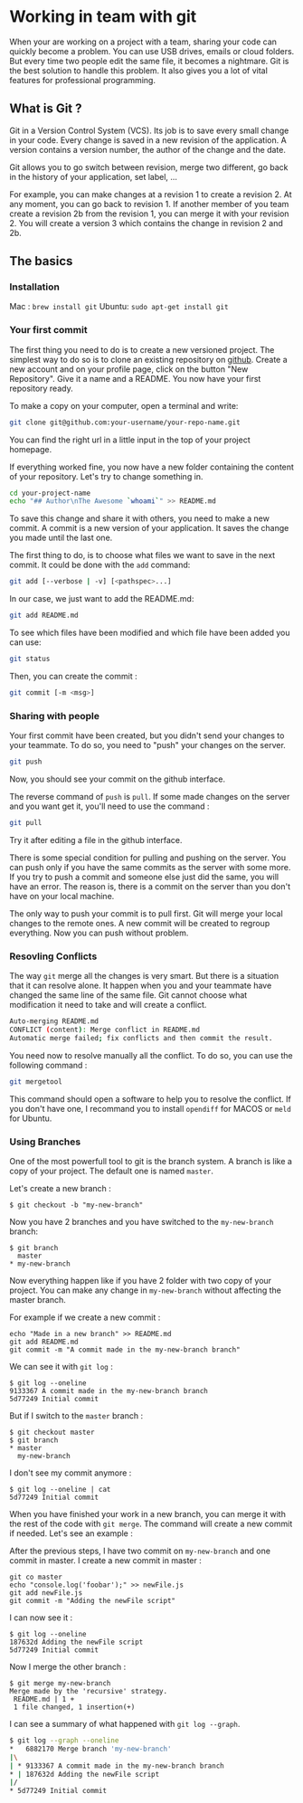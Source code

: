 # Working in team with git

When your are working on a project with a team, sharing your code can quickly become a problem. You can use USB drives, emails or cloud folders. But every time two people edit the same file, it becomes a nightmare. Git is the best solution to handle this problem.
It also gives you a lot of vital features for professional programming.

## What is Git ?

Git in a Version Control System (VCS). Its job is to save every small change in your code.
Every change is saved in a new revision of the application. A version contains a version number, the author of the change and the date.

Git allows you to go switch between revision, merge two different, go back in the history of your application, set label, ...

For example, you can make changes at a revision 1 to create a revision 2. At any moment, you can go back to revision 1. If another member of you team create a revision 2b from the revision 1, you can merge it with your revision 2. You will create a version 3 which contains the change in revision 2 and 2b.

## The basics

### Installation

Mac : `brew install git`
Ubuntu: `sudo apt-get install git`

### Your first commit

The first thing you need to do is to create a new versioned project. The simplest way to do so is to clone an existing repository on [github](http://www.github.com).
Create a new account and on your profile page, click on the button "New Repository". Give it a name and a README. You now have your first repository ready.

To make a copy on your computer, open a terminal and write:
```bash
git clone git@github.com:your-username/your-repo-name.git
```
You can find the right url in a little input in the top of your project homepage.

If everything worked fine, you now have a new folder containing the content of your repository. Let's try to change something in.
```bash
cd your-project-name
echo "## Author\nThe Awesome `whoami`" >> README.md
```
To save this change and share it with others, you need to make a new commit.
A commit is a new version of your application. It saves the change you made until the last one.

The first thing to do, is to choose what files we want to save in the next commit. It could be done with the `add` command:
```bash
git add [--verbose | -v] [<pathspec>...]
```

In our case, we just want to add the README.md:
```bash
git add README.md
```

To see which files have been modified and which file have been added you can use:
```bash
git status
```
Then, you can create the commit :
```bash
git commit [-m <msg>]
```

### Sharing with people

Your first commit have been created, but you didn't send your changes to your teammate. To do so, you need to "push" your changes on the server.
```bash
git push
```
Now, you should see your commit on the github interface.

The reverse command of `push` is `pull`. If some made changes on the server and you want get it, you'll need to use the command :
```bash
git pull
```
Try it after editing a file in the github interface.


There is some special condition for pulling and pushing on the server. You can push only if you have the same commits as the server with some more.
If you try to push a commit and someone else just did the same, you will have an error. The reason is, there is a commit on the server than you don't have on your local machine.

The only way to push your commit is to pull first. Git will merge your local changes to the remote ones. A new commit will be created to regroup everything.
Now you can push without problem.

### Resovling Conflicts

The way `git` merge all the changes is very smart. But there is a situation that it can resolve alone. It happen when you and your teammate have changed the same line of the same file. Git cannot choose what modification it need to take and will create a conflict.

```bash
Auto-merging README.md
CONFLICT (content): Merge conflict in README.md
Automatic merge failed; fix conflicts and then commit the result.
```

You need now to resolve manually all the conflict. To do so, you can use the following command :
```bash
git mergetool
```

This command should open a software to help you to resolve the conflict. If you don't have one, I recommand you to install `opendiff` for MACOS or `meld` for Ubuntu.

### Using Branches 

One of the most powerfull tool to git is the branch system. A branch is like a copy of your project. The default one is named `master`.

Let's create a new branch : 
```
$ git checkout -b "my-new-branch"
```

Now you have 2 branches and you have switched to the `my-new-branch` branch:
```
$ git branch
  master
* my-new-branch
```

Now everything happen like if you have 2 folder with two copy of your project. You can make any change in `my-new-branch` without affecting the master branch.

For example if we create a new commit :
```
echo "Made in a new branch" >> README.md
git add README.md
git commit -m "A commit made in the my-new-branch branch"
```

We can see it with `git log` : 
```
$ git log --oneline
9133367 A commit made in the my-new-branch branch
5d77249 Initial commit
```

But if I switch to the `master` branch :
```
$ git checkout master
$ git branch
* master
  my-new-branch
```

I don't see my commit anymore :
```
$ git log --oneline | cat
5d77249 Initial commit
```

When you have finished your work in a new branch, you can merge it with the rest of the code with `git merge`. The command will create a new commit if needed. Let's see an example : 

After the previous steps, I have two commit on `my-new-branch` and one commit in master. I create a new commit in master :
```
git co master
echo "console.log('foobar');" >> newFile.js
git add newFile.js
git commit -m "Adding the newFile script"
```

I can now see it :

```
$ git log --oneline
187632d Adding the newFile script
5d77249 Initial commit
```

Now I merge the other branch :
```
$ git merge my-new-branch
Merge made by the 'recursive' strategy.
 README.md | 1 +
 1 file changed, 1 insertion(+)
```

I can see a summary of what happened with `git log --graph`.
```bash
$ git log --graph --oneline
*   6882170 Merge branch 'my-new-branch'
|\
| * 9133367 A commit made in the my-new-branch branch
* | 187632d Adding the newFile script
|/
* 5d77249 Initial commit
```


